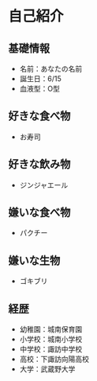 # 自己紹介
## 基礎情報
+ 名前：あなたの名前
+ 誕生日：6/15
+ 血液型：O型

## 好きな食べ物
+ お寿司
## 好きな飲み物
+ ジンジャエール

## 嫌いな食べ物
+ パクチー
## 嫌いな生物
+ ゴキブリ

## 経歴
+ 幼稚園：城南保育園
+ 小学校：城南小学校
+ 中学校：諏訪中学校
+ 高校：下諏訪向陽高校
+ 大学：武蔵野大学